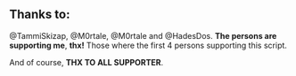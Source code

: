 ## Thanks to:
@TammiSkizap, @M0rtale, @M0rtale and @HadesDos.
**The persons are supporting me**, **thx!**
Those where the first 4 persons supporting this script.


And of course, **THX TO ALL SUPPORTER**.
